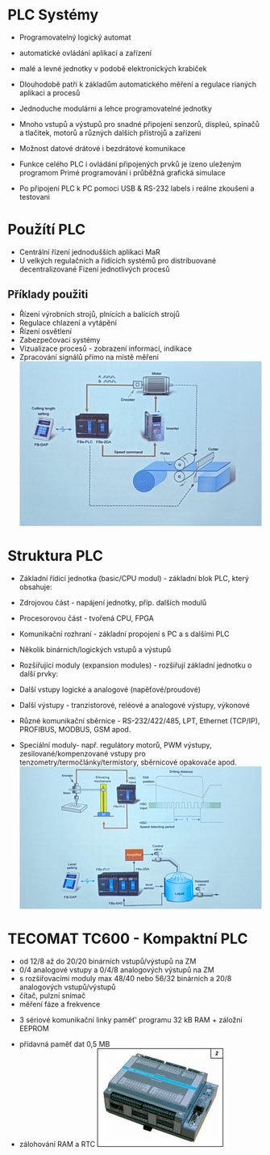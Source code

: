# PLC Systémy
- Programovatelný logický automat
- automatické ovládání aplikací a zařízení
- malé a levné jednotky v podobě elektronických krabiček

- Dlouhodobě patří k základům automatického měření a regulace rianých aplikaci a procesů
- Jednoduche modulárni a lehce programovatelné jednotky
- Mnoho vstupů a výstupů pro snadné připojeni senzorů, displeú, spínačů a tlačitek, motorů a různých dalších přístrojů a zařízeni
- Možnost datové drátové i bezdrátové komunikace
- Funkce celého PLC i ovládání připojených prvků je izeno uleženým programom Primé programování i průběžná grafická simulace
 - Po připojení PLC k PC pomoci USB & RS-232 labels i reálne zkoušeni a testovani

# Použítí PLC
-  Centrální řízení jednodušších aplikaci MaR
- U velkých regulačních a řídících systémů pro distribuované decentralizované Fizení jednotlivých procesů
## Příklady použiti
- Řízení výrobních strojů, plnících a balících strojů
- Regulace chlazení a vytápění
- Řízení osvětlení
- Zabezpečovací systémy
- Vizualizace procesů - zobrazení informací, indikace
- Zpracování signálů přímo na místě měření
![](../Photos/PXL_20220909_071639127.jpg)
# Struktura PLC
- Základní řídicí jednotka (basic/CPU modul) - základní blok PLC, který obsahuje:
- Zdrojovou část - napájení jednotky, příp. dalších modulů
- Procesorovou část - tvořená CPU, FPGA
- Komunikační rozhraní - základní propojení s PC a s dalšími PLC
- Několik binárnich/logických vstupů a výstupů

- Rozšiřující moduly (expansion modules) - rozšiřují základní jednotku o další prvky:
- Další vstupy logické a analogové (napěťové/proudové)
- Další výstupy - tranzistorové, reléové a analogové výstupy, výkonové
- Různé komunikační sběrnice - RS-232/422/485, LPT, Ethernet (TCP/IP), PROFIBUS, MODBUS, GSM apod.

- Speciální moduly- např. regulátory motorů, PWM výstupy, zesilované/kompenzované vstupy pro tenzometry/termočlánky/termistory, sběrnicové opakovače apod.
![](../Photos/PXL_20220909_072217335.jpg)

# TECOMAT TC600 - Kompaktní PLC
- od 12/8 až do 20/20 binárních vstupů/výstupů na ZM
- 0/4 analogové vstupy a 0/4/8 analogových výstupů na ZM
- s rozšiřovacími moduly max 48/40 nebo 56/32 binárních a 20/8 analogových vstupů/výstupů
- čítač, pulzní snímač
- měření fáze a frekvence
* 3 sériové komunikační linky paměť' programu 32 kB RAM + záložní EEPROM
- přídavná paměť dat 0,5 MB
- zálohování RAM a RTC
![](../Photos/download.jpeg)